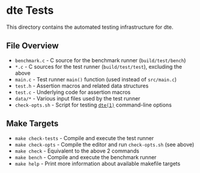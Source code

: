 dte Tests
=========

This directory contains the automated testing infrastructure for dte.

File Overview
-------------

* `benchmark.c` - C source for the benchmark runner (`build/test/bench`)
* `*.c` - C sources for the test runner (`build/test/test`), excluding the above
* `main.c` - Test runner `main()` function (used instead of `src/main.c`)
* `test.h` - Assertion macros and related data structures
* `test.c` - Underlying code for assertion macros
* `data/*` - Various input files used by the test runner
* `check-opts.sh` - Script for testing [`dte(1)`] command-line options

Make Targets
------------

* `make check-tests` - Compile and execute the test runner
* `make check-opts` - Compile the editor and run `check-opts.sh` (see above)
* `make check` - Equivalent to the above 2 commands
* `make bench` - Compile and execute the benchmark runner
* `make help` - Print more information about available makefile targets


[`dte(1)`]: https://craigbarnes.gitlab.io/dte/dte.html
